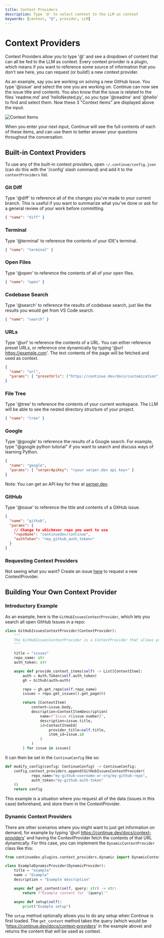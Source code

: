 ```yaml
---
title: Context Providers
description: Type '@' to select content to the LLM as context
keywords: [context, "@", provider, LLM]
---
```


# Context Providers

Context Providers allow you to type '@' and see a dropdown of content that can all be fed to the LLM as context. Every context provider is a plugin, which means if you want to reference some source of information that you don't see here, you can request (or build!) a new context provider.

As an example, say you are working on solving a new GitHub Issue. You type '@issue' and select the one you are working on. Continue can now see the issue title and contents. You also know that the issue is related to the files 'readme.md' and 'helloNested.py', so you type '@readme' and '@hello' to find and select them. Now these 3 "Context Items" are displayed above the input.

![Context Items](/img/context-provider-example.png)

When you enter your next input, Continue will see the full contents of each of these items, and can use them to better answer your questions throughout the conversation.

## Built-in Context Providers

To use any of the built-in context providers, open `~/.continue/config.json` (can do this with the '/config' slash command) and add it to the `contextProviders` list.

### Git Diff

Type '@diff' to reference all of the changes you've made to your current branch. This is useful if you want to summarize what you've done or ask for a general review of your work before committing.

```json
{ "name": "diff" }
```

### Terminal

Type '@terminal' to reference the contents of your IDE's terminal.

```json
{ "name": "terminal" }
```

### Open Files

Type '@open' to reference the contents of all of your open files.

```json
{ "name": "open" }
```

### Codebase Search

Type '@search' to reference the results of codebase search, just like the results you would get from VS Code search.

```json
{ "name": "search" }
```

### URLs

Type '@url' to reference the contents of a URL. You can either reference preset URLs, or reference one dynamically by typing '@url https://example.com'. The text contents of the page will be fetched and used as context.

```json
{
  "name": "url",
  "params": { "presetUrls": ["https://continue.dev/docs/customization"] }
}
```

### File Tree

Type '@tree' to reference the contents of your current workspace. The LLM will be able to see the nested directory structure of your project.

```json
{ "name": "tree" }
```

### Google

Type '@google' to reference the results of a Google search. For example, type "@google python tutorial" if you want to search and discuss ways of learning Python.

```json
{
  "name": "google",
  "params": { "serperApiKey": "<your serper.dev api key>" }
}
```

Note: You can get an API key for free at [serper.dev](https://serper.dev).

### GitHub

Type '@issue' to reference the title and contents of a GitHub issue.

```json
{
  "name": "github",
  "params": {
    // Change to whichever repo you want to use
    "repoName": "continuedev/continue",
    "authToken": "<my_github_auth_token>"
  }
}
```

### Requesting Context Providers

Not seeing what you want? Create an issue [here](https://github.com/continuedev/continue/issues/new?assignees=TyDunn&labels=enhancement&projects=&template=feature-request-%F0%9F%92%AA.md&title=) to request a new ContextProvider.

## Building Your Own Context Provider

### Introductory Example

As an example, here is the `GitHubIssuesContextProvider`, which lets you search all open GitHub Issues in a repo:

```python
class GitHubIssuesContextProvider(ContextProvider):
    """
    The GitHubIssuesContextProvider is a ContextProvider that allows you to search GitHub issues in a repo.
    """

    title = "issues"
    repo_name: str
    auth_token: str

    async def provide_context_items(self) -> List[ContextItem]:
        auth = Auth.Token(self.auth_token)
        gh = Github(auth=auth)

        repo = gh.get_repo(self.repo_name)
        issues = repo.get_issues().get_page(0)

        return [ContextItem(
            content=issue.body,
            description=ContextItemDescription(
                name=f"Issue #{issue.number}",
                description=issue.title,
                id=ContextItemId(
                    provider_title=self.title,
                    item_id=issue.id
                )
            )
        ) for issue in issues]
```

It can then be set in the `ContinueConfig` like so:

```python title="~/.continue/config.py"
def modify_config(config: ContinueConfig) -> ContinueConfig:
    config.context_providers.append(GitHubIssuesContextProvider(
            repo_name="my-github-username-or-org/my-github-repo",
            auth_token="my-github-auth-token"
    ))
    return config
```

This example is a situation where you request all of the data (issues in this case) beforehand, and store them in the ContextProvider.

### Dynamic Context Providers

There are other scenarios where you might want to just get information on demand, for example by typing '@url https://continue.dev/docs/context-providers' and having the ContextProvider fetch the contents of that URL dynamically. For this case, you can implement the `DynamicContextProvider` class like this:

```python
from continuedev.plugins.context_providers.dynamic import DynamicContextProvider

class ExampleDynamicProvider(DynamicProvider):
    title = "example"
    name = "Example"
    description = "Example description"

    async def get_content(self, query: str) -> str:
        return f"Example content for '{query}'"

    async def setup(self):
        print("Example setup")
```

The `setup` method optionally allows you to do any setup when Continue is first loaded. The `get_content` method takes the query (which would be 'https://continue.dev/docs/context-providers' in the example above) and returns the content that will be used as context.
